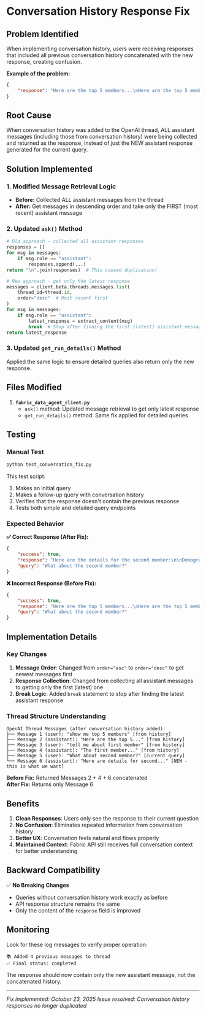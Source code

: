 # Conversation History Response Fix

## Problem Identified
When implementing conversation history, users were receiving responses that included all previous conversation history concatenated with the new response, creating confusion.

**Example of the problem:**
```json
{
    "response": "Here are the top 5 members...\nHere are the top 5 members...\nHere are the details for the first member...\nHere are the details for the second member..."
}
```

## Root Cause
When conversation history was added to the OpenAI thread, ALL assistant messages (including those from conversation history) were being collected and returned as the response, instead of just the NEW assistant response generated for the current query.

## Solution Implemented

### 1. **Modified Message Retrieval Logic**
- **Before:** Collected ALL assistant messages from the thread
- **After:** Get messages in descending order and take only the FIRST (most recent) assistant message

### 2. **Updated `ask()` Method**
```python
# Old approach - collected all assistant responses
responses = []
for msg in messages:
    if msg.role == "assistant":
        responses.append(...)
return "\n".join(responses)  # This caused duplication!

# New approach - get only the latest response
messages = client.beta.threads.messages.list(
    thread_id=thread.id,
    order="desc"  # Most recent first
)
for msg in messages:
    if msg.role == "assistant":
        latest_response = extract_content(msg)
        break  # Stop after finding the first (latest) assistant message
return latest_response
```

### 3. **Updated `get_run_details()` Method**
Applied the same logic to ensure detailed queries also return only the new response.

## Files Modified

1. **`fabric_data_agent_client.py`**
   - `ask()` method: Updated message retrieval to get only latest response
   - `get_run_details()` method: Same fix applied for detailed queries

## Testing

### Manual Test
```bash
python test_conversation_fix.py
```

This test script:
1. Makes an initial query
2. Makes a follow-up query with conversation history
3. Verifies that the response doesn't contain the previous response
4. Tests both simple and detailed query endpoints

### Expected Behavior

**✅ Correct Response (After Fix):**
```json
{
    "success": true,
    "response": "Here are the details for the second member:\n\nDemographic Information:\n- Name: Jannie Doe\n- Member ID: 37277786...",
    "query": "What about the second member?"
}
```

**❌ Incorrect Response (Before Fix):**
```json
{
    "success": true,
    "response": "Here are the top 5 members...\nHere are the top 5 members...\nThe first member details...\nHere are the details for the second member...",
    "query": "What about the second member?"
}
```

## Implementation Details

### Key Changes

1. **Message Order**: Changed from `order="asc"` to `order="desc"` to get newest messages first
2. **Response Collection**: Changed from collecting all assistant messages to getting only the first (latest) one
3. **Break Logic**: Added `break` statement to stop after finding the latest assistant response

### Thread Structure Understanding

```
OpenAI Thread Messages (after conversation history added):
├── Message 1 (user): "show me top 5 members" [from history]
├── Message 2 (assistant): "Here are the top 5..." [from history]
├── Message 3 (user): "tell me about first member" [from history]  
├── Message 4 (assistant): "The first member..." [from history]
├── Message 5 (user): "What about second member?" [current query]
└── Message 6 (assistant): "Here are details for second..." [NEW - this is what we want]
```

**Before Fix:** Returned Messages 2 + 4 + 6 concatenated  
**After Fix:** Returns only Message 6

## Benefits

1. **Clean Responses**: Users only see the response to their current question
2. **No Confusion**: Eliminates repeated information from conversation history
3. **Better UX**: Conversation feels natural and flows properly
4. **Maintained Context**: Fabric API still receives full conversation context for better understanding

## Backward Compatibility

✅ **No Breaking Changes**
- Queries without conversation history work exactly as before
- API response structure remains the same
- Only the content of the `response` field is improved

## Monitoring

Look for these log messages to verify proper operation:

```
📚 Added 4 previous messages to thread
✅ Final status: completed
```

The response should now contain only the new assistant message, not the concatenated history.

---

*Fix implemented: October 23, 2025*
*Issue resolved: Conversation history responses no longer duplicated*